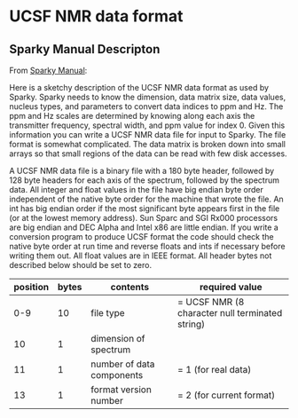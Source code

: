 # UCSF NMR data format

## Sparky Manual Descripton

From [Sparky Manual](http://www.cgl.ucsf.edu/home/sparky/manual/files.html#UCSFFormat):

Here is a sketchy description of the UCSF NMR data format as used by Sparky. Sparky needs to know the dimension, data matrix size, data values, nucleus types, and parameters to convert data indices to ppm and Hz. The ppm and Hz scales are determined by knowing along each axis the transmitter frequency, spectral width, and ppm value for index 0. Given this information you can write a UCSF NMR data file for input to Sparky. The file format is somewhat complicated. The data matrix is broken down into small arrays so that small regions of the data can be read with few disk accesses.

A UCSF NMR data file is a binary file with a 180 byte header, followed by 128 byte headers for each axis of the spectrum, followed by the spectrum data. All integer and float values in the file have big endian byte order independent of the native byte order for the machine that wrote the file. An int has big endian order if the most significant byte appears first in the file (or at the lowest memory address). Sun Sparc and SGI Rx000 processors are big endian and DEC Alpha and Intel x86 are little endian. If you write a conversion program to produce UCSF format the code should check the native byte order at run time and reverse floats and ints if necessary before writing them out. All float values are in IEEE format. All header bytes not described below should be set to zero.

| position | bytes | contents | required value |
| ----- | ----- | ------- | ------ |
| 0-9 | 10 | file type | = UCSF NMR (8 character null terminated string) |
| 10 | 1 | dimension of spectrum       | | 
| 11 | 1 | number of data components | = 1 (for real data) |
| 13 | 1 | format version number | = 2 (for current format) |  

